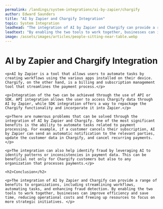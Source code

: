 ```yaml
---
permalink: /landings/system-integrations/ai-by-zapier/chargify
author: Edward Saunders
title: "AI by Zapier and Chargify Integration"
topic: System Integration
leadhead: "The integration of AI by Zapier and Chargify can provide a range of benefits to organizations, including streamlining workflows, automating tasks, and enhancing fraud detection"
leadtext: "By enabling the two tools to work together, businesses can improve efficiency and save time, reducing operational costs and freeing up resources to focus on more strategic initiatives."
image: /assets/images/articles/people-sitting-near-table.webp
---
```

<div class="arttext">	<h1>AI by Zapier and Chargify Integration</h1>

	<p>AI by Zapier is a tool that allows users to automate tasks by creating workflows using the various apps installed on their device. Chargify, on the other hand, is a billing and subscription management tool that streamlines the payment process.</p>

	<p>Integration of the two can be achieved through the use of API or SDK. API integration allows the user to access Chargify data through AI by Zapier, while SDK integration offers a way to repackage the Chargify functionality and incorporate it into Zapier.</p>

	<p>There are numerous problems that can be solved through the integration of AI by Zapier and Chargify. One of the most significant benefits is the ability to automate tasks related to payment processing. For example, if a customer cancels their subscription, AI by Zapier can send an automatic notification to the relevant parties, update the customer data in Chargify, and cancel recurring payments.</p>

	<p>The integration can also help identify fraud by leveraging AI to identify patterns or inconsistencies in payment data. This can be beneficial not only for Chargify customers but also to any organization that processes payments.</p>

	<h2>Conclusion</h2>

	<p>The integration of AI by Zapier and Chargify can provide a range of benefits to organizations, including streamlining workflows, automating tasks, and enhancing fraud detection. By enabling the two tools to work together, businesses can improve efficiency and save time, reducing operational costs and freeing up resources to focus on more strategic initiatives. </p>
</div>